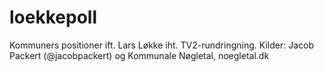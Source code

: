loekkepoll
==========

Kommuners positioner ift. Lars Løkke iht. TV2-rundringning. Kilder: Jacob Packert (@jacobpackert) og Kommunale Nøgletal, noegletal.dk
